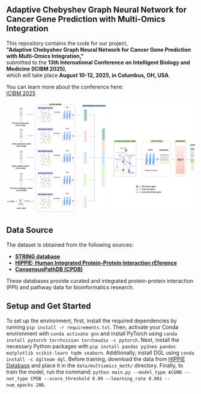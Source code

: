 ## Adaptive Chebyshev Graph Neural Network for Cancer Gene Prediction with Multi-Omics Integration

This repository contains the code for our project,  
**"Adaptive Chebyshev Graph Neural Network for Cancer Gene Prediction with Multi-Omics Integration,"**  
submitted to the **13th International Conference on Intelligent Biology and Medicine (ICIBM 2025)**,  
which will take place **August 10-12, 2025, in Columbus, OH, USA**.  

You can learn more about the conference here:  
[ICIBM 2025](https://icibm2025.iaibm.org/)

![Alt text](images/__overview_framework.png)


## Data Source

The dataset is obtained from the following sources:

- **[STRING database](https://string-db.org/cgi/download?sessionId=b7WYyccF6G1p)**  
- **[HIPPIE: Human Integrated Protein-Protein Interaction rEference](https://cbdm-01.zdv.uni-mainz.de/~mschaefer/hippie/download.php)**  
- **[ConsensusPathDB (CPDB)](http://cpdb.molgen.mpg.de/CPDB)**  

These databases provide curated and integrated protein-protein interaction (PPI) and pathway data for bioinformatics research.


## Setup and Get Started

To set up the environment, first, install the required dependencies by running `pip install -r requirements.txt`. Then, activate your Conda environment with `conda activate gnn` and install PyTorch using `conda install pytorch torchvision torchaudio -c pytorch`. Next, install the necessary Python packages with `pip install pandas py2neo pandas matplotlib scikit-learn tqdm seaborn`. Additionally, install DGL using `conda install -c dglteam dgl`. Before training, download the data from [HIPPIE Database](https://cbdm-01.zdv.uni-mainz.de/~mschaefer/hippie/download.php) and place it in the `data/multiomics_meth/` directory. Finally, to train the model, run the command: `python main.py --model_type ACGNN --net_type CPDB --score_threshold 0.99 --learning_rate 0.001 --num_epochs 200`.

